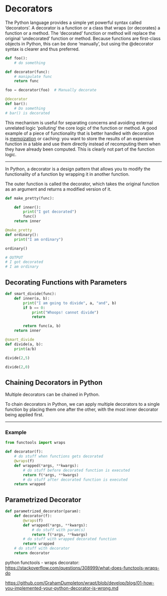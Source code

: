 # Decorators
The Python language provides a simple yet powerful syntax called ‘decorators’. A decorator is a function or a class that wraps (or decorates) a function or a method. The ‘decorated’ function or method will replace the original ‘undecorated’ function or method. Because functions are first-class objects in Python, this can be done ‘manually’, but using the @decorator syntax is clearer and thus preferred.
``` python
def foo():
    # do something

def decorator(func):
    # manipulate func
    return func

foo = decorator(foo)  # Manually decorate

@decorator
def bar():
    # Do something
# bar() is decorated
```

This mechanism is useful for separating concerns and avoiding external unrelated logic ‘polluting’ the core logic of the function or method. A good example of a piece of functionality that is better handled with decoration is [memoization](https://en.wikipedia.org/wiki/Memoization#Overview) or caching: you want to store the results of an expensive function in a table and use them directly instead of recomputing them when they have already been computed. This is clearly not part of the function logic.

---

In Python, a decorator is a design pattern that allows you to modify the functionality of a function by wrapping it in another function.

The outer function is called the decorator, which takes the original function as an argument and returns a modified version of it.

```python
def make_pretty(func):

    def inner():
        print("I got decorated")
        func()
    return inner

@make_pretty
def ordinary():
    print("I am ordinary")

ordinary()  

# OUTPUT
# I got decorated
# I am ordinary

```

## Decorating Functions with Parameters
```python
def smart_divide(func):
    def inner(a, b):
        print("I am going to divide", a, "and", b)
        if b == 0:
            print("Whoops! cannot divide")
            return

        return func(a, b)
    return inner

@smart_divide
def divide(a, b):
    print(a/b)

divide(2,5)

divide(2,0)
```

## Chaining Decorators in Python

Multiple decorators can be chained in Python.

To chain decorators in Python, we can apply multiple decorators to a single function by placing them one after the other, with the most inner decorator being applied first.



---
### Example

```python
from functools import wraps

def decorator(f):
	# do stuff when functions gets decorated
	@wraps(f)
	def wrapped(*args, **kwargs):
		# do stuff before decorated function is executed
		return f(*args, **kwargs)
		# do stuff after decorated function is executed
	return wrapped
```

## Parametrized Decorator
```python
def parametrized_decorator(param):
	def decorator(f):
		@wraps(f)
		def wrapped(*args, **kwargs):
			# do stuff with param(s)
			return f(*args, **kwargs)
		# do stuff with wrapped decorated function
		return wrapped
	# do stuff with decorator
	return decorator
```

python functools - wraps decorator:
https://stackoverflow.com/questions/308999/what-does-functools-wraps-do

https://github.com/GrahamDumpleton/wrapt/blob/develop/blog/01-how-you-implemented-your-python-decorator-is-wrong.md
